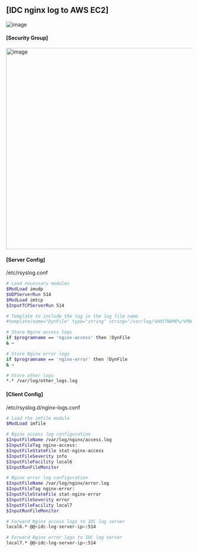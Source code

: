 ## [IDC nginx log to AWS EC2]

![image](https://github.com/sm55555/OS/assets/38831314/aa94f66b-be5b-4c78-b20d-caea019d04af)

#### [Security Group]

<img width="546" alt="image" src="https://github.com/sm55555/OS/assets/38831314/a51d5926-ceff-48c8-8da1-d97aa91db612">


#### [Server Config]

/etc/rsyslog.conf

```bash
# Load necessary modules
$ModLoad imudp
$UDPServerRun 514
$ModLoad imtcp
$InputTCPServerRun 514

# Template to include the tag in the log file name
#template(name="DynFile" type="string" string="/var/log/%HOSTNAME%/%PROGRAMNAME%.log")

# Store Nginx access logs
if $programname == 'nginx-access' then ?DynFile
& ~

# Store Nginx error logs
if $programname == 'nginx-error' then ?DynFile
& ~

# Store other logs
*.* /var/log/other_logs.log
```

#### [Client Config]

/etc/rsyslog.d/nginx-logs.conf

```bash
# Load the imfile module
$ModLoad imfile

# Nginx access log configuration
$InputFileName /var/log/nginx/access.log
$InputFileTag nginx-access:
$InputFileStateFile stat-nginx-access
$InputFileSeverity info
$InputFileFacility local6
$InputRunFileMonitor

# Nginx error log configuration
$InputFileName /var/log/nginx/error.log
$InputFileTag nginx-error:
$InputFileStateFile stat-nginx-error
$InputFileSeverity error
$InputFileFacility local7
$InputRunFileMonitor

# Forward Nginx access logs to IDC log server
local6.* @@<idc-log-server-ip>:514

# Forward Nginx error logs to IDC log server
local7.* @@<idc-log-server-ip>:514
```


